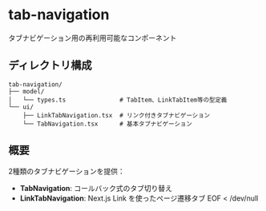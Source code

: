# tab-navigation

タブナビゲーション用の再利用可能なコンポーネント

## ディレクトリ構成

```
tab-navigation/
├── model/
│   └── types.ts               # TabItem、LinkTabItem等の型定義
└── ui/
    ├── LinkTabNavigation.tsx  # リンク付きタブナビゲーション
    └── TabNavigation.tsx      # 基本タブナビゲーション
```

## 概要

2種類のタブナビゲーションを提供：
- **TabNavigation**: コールバック式のタブ切り替え
- **LinkTabNavigation**: Next.js Link を使ったページ遷移タブ
EOF < /dev/null